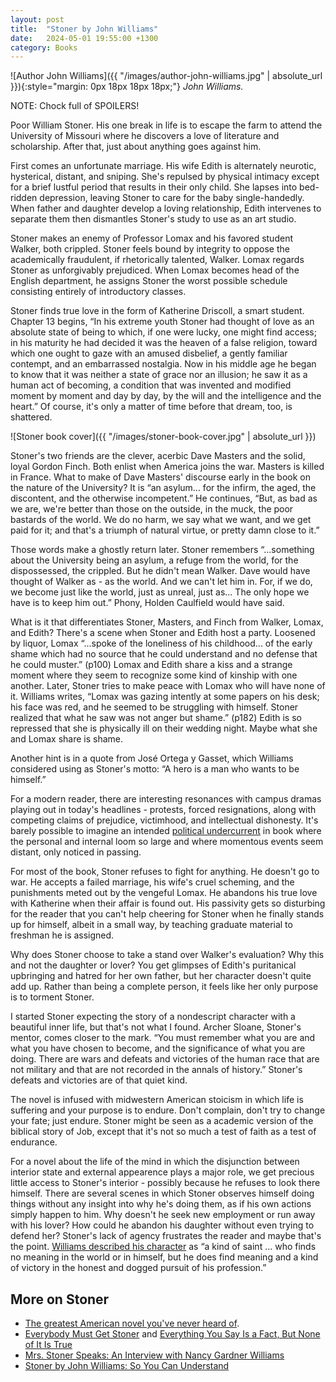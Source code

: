 ```yaml
---
layout: post
title:  "Stoner by John Williams"
date:   2024-05-01 19:55:00 +1300
category: Books
---
```


![Author John Williams]({{ "/images/author-john-williams.jpg" | absolute_url }}){:style="margin: 0px 18px 18px 18px;"} _John Williams._

NOTE: Chock full of SPOILERS!

Poor William Stoner. His one break in life is to escape the farm to attend the University of Missouri where he discovers a love of literature and scholarship. After that, just about anything goes against him.

First comes an unfortunate marriage. His wife Edith is alternately neurotic, hysterical, distant, and sniping. She's repulsed by physical intimacy except for a brief lustful period that results in their only child. She lapses into bed-ridden depression, leaving Stoner to care for the baby single-handedly. When father and daughter develop a loving relationship, Edith intervenes to separate them then dismantles Stoner's study to use as an art studio.

Stoner makes an enemy of Professor Lomax and his favored student Walker, both crippled. Stoner feels bound by integrity to oppose the academically fraudulent, if rhetorically talented, Walker. Lomax regards Stoner as unforgivably prejudiced. When Lomax becomes head of the English department, he assigns Stoner the worst possible schedule consisting entirely of introductory classes.

Stoner finds true love in the form of Katherine Driscoll, a smart student. Chapter 13 begins, “In his extreme youth Stoner had thought of love as an absolute state of being to which, if one were lucky, one might find access; in his maturity he had decided it was the heaven of a false religion, toward which one ought to gaze with an amused disbelief, a gently familiar contempt, and an embarrassed nostalgia. Now in his middle age he began to know that it was neither a state of grace nor an illusion; he saw it as a human act of becoming, a condition that was invented and modified moment by moment and day by day, by the will and the intelligence and the heart.” Of course, it's only a matter of time before that dream, too, is shattered.

![Stoner book cover]({{ "/images/stoner-book-cover.jpg" | absolute_url }})

Stoner's two friends are the clever, acerbic Dave Masters and the solid, loyal Gordon Finch. Both enlist when America joins the war. Masters is killed in France. What to make of Dave Masters' discourse early in the book on the nature of the University? It is “an asylum... for the infirm, the aged, the discontent, and the otherwise incompetent.” He continues, “But, as bad as we are, we're better than those on the outside, in the muck, the poor bastards of the world. We do no harm, we say what we want, and we get paid for it; and that's a triumph of natural virtue, or pretty damn close to it.”

Those words make a ghostly return later. Stoner remembers “...something about the University being an asylum, a refuge from the world, for the dispossessed, the crippled. But he didn't mean Walker. Dave would have thought of Walker as - as the world. And we can't let him in. For, if we do, we become just like the world, just as unreal, just as... The only hope we have is to keep him out.” Phony, Holden Caulfield would have said.

What is it that differentiates Stoner, Masters, and Finch from Walker, Lomax, and Edith? There's a scene when Stoner and Edith host a party. Loosened by liquor, Lomax “...spoke of the loneliness of his childhood... of the early shame which had no source that he could understand and no defense that he could muster.” (p100) Lomax and Edith share a kiss and a strange moment where they seem to recognize some kind of kinship with one another. Later, Stoner tries to make peace with Lomax who will have none of it. Williams writes, “Lomax was gazing intently at some papers on his desk; his face was red, and he seemed to be struggling with himself. Stoner realized that what he saw was not anger but shame.” (p182) Edith is so repressed that she is physically ill on their wedding night. Maybe what she and Lomax share is shame.

Another hint is in a quote from José Ortega y Gasset, which Williams considered using as Stoner's motto: “A hero is a man who wants to be himself.”

For a modern reader, there are interesting resonances with campus dramas playing out in today's headlines - protests, forced resignations, along with competing claims of prejudice, victimhood, and intellectual dishonesty. It's barely possible to imagine an intended [political undercurrent][2] in book where the personal and internal loom so large and where momentous events seem distant, only noticed in passing.

For most of the book, Stoner refuses to fight for anything. He doesn't go to war. He accepts a failed marriage, his wife's cruel scheming, and the punishments meted out by the vengeful Lomax. He abandons his true love with Katherine when their affair is found out. His passivity gets so disturbing for the reader that you can't help cheering for Stoner when he finally stands up for himself, albeit in a small way, by teaching graduate material to freshman he is assigned.

Why does Stoner choose to take a stand over Walker's evaluation? Why this and not the daughter or lover? You get glimpses of Edith's puritanical upbringing and hatred for her own father, but her character doesn't quite add up. Rather than being a complete person, it feels like her only purpose is to torment Stoner.

I started Stoner expecting the story of a nondescript character with a beautiful inner life, but that's not what I found. Archer Sloane, Stoner's mentor, comes closer to the mark. “You must remember what you are and what you have chosen to become, and the significance of what you are doing. There are wars and defeats and victories of the human race that are not military and that are not recorded in the annals of history.” Stoner's defeats and victories are of that quiet kind.

The novel is infused with midwestern American stoicism in which life is suffering and your purpose is to endure. Don't complain, don't try to change your fate; just endure. Stoner might be seen as a academic version of the biblical story of Job, except that it's not so much a test of faith as a test of endurance.

For a novel about the life of the mind in which the disjunction between interior state and external appearence plays a major role, we get precious little access to Stoner's interior - possibly because he refuses to look there himself. There are several scenes in which Stoner observes himself doing things without any insight into why he's doing them, as if his own actions simply happen to him. Why doesn't he seek new employment or run away with his lover? How could he abandon his daughter without even trying to defend her? Stoner's lack of agency frustrates the reader and maybe that's the point. [Williams described his character][3] as “a kind of saint ... who finds no meaning in the world or in himself, but he does find meaning and a kind of victory in the honest and dogged pursuit of his profession.”

## More on Stoner

- [The greatest American novel you've never heard of][1].
- [Everybody Must Get Stoner][4] and [Everything You Say Is a Fact, But None of It Is True][5]
- [Mrs. Stoner Speaks: An Interview with Nancy Gardner Williams][6]
- [Stoner by John Williams: So You Can Understand][7]


[1]: https://www.newyorker.com/books/page-turner/the-greatest-american-novel-youve-never-heard-of
[2]: https://www.frontporchrepublic.com/2010/10/handing-higher-education-to-the-cripples-on-john-williamss-stoner/
[3]: https://www.washingtonpost.com/entertainment/books/classic-stoner-not-so-fast/2015/11/02/9f0ed5aa-7db3-11e5-b575-d8dcfedb4ea1_story.html
[4]: https://s-usih.org/2015/11/everybody-must-get-stoner-a-s-usih-reading-group/
[5]: https://s-usih.org/2015/11/everything-you-say-is-a-fact-but-none-of-it-is-true-stoner-part-ii/
[6]: https://www.theparisreview.org/blog/2019/02/20/mrs-stoner-speaks-an-interview-with-nancy-gardner-williams/
[7]: https://mccallumsmith.com/stoner-by-john-williams-so-you-can-understand/
